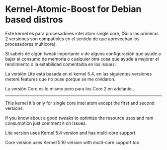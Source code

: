 # Kernel-Atomic-Boost for Debian based distros
Este kernel es para procesadores intel atom single core, (Solo las primeras 2 versiones son compatibles en el sentido de que aprovechan los procesadores multicore).

Si sabéis de algún tweak importante o de alguna configuración que ayude a bajar el consumo de memoria o cualquier otra cosa que ayude a mejorar el rendimiento o la estabilidad comentadla en los issues.

La versión Lite está basada en el kernel 5.4, en las siguientes versiones meteré features que no puse porque se me olvidaron.

La versión Core es lo mismo pero para los Core 2 en adelante...

____________________________________________________________________________________________________________________________________________________________________

This kernel it's only for single core intel atom except the first and second versions.

If you know about a good tweaks to optimize the resource uses and ram consumption just comment it on Issues.

Lite version uses Kernel 5.4 version and has multi-core support.

Core version uses Kernel 5.10 version with multi-core support too.
